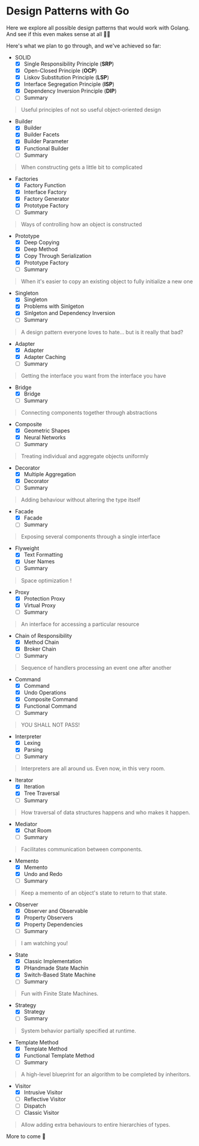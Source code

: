 # Design Patterns with Go

Here we explore all possible design patterns that would work with Golang.
And see if this even makes sense at all 👨‍🔬

Here's what we plan to go through, and we've achieved so far:

- SOLID
    - [x] Single Responsibility Principle (**SRP**)
    - [x] Open-Closed Principle (**OCP**)
    - [x] Liskov Substitution Principle (**LSP**)
    - [x] Interface Segregation Principle (**ISP**)
    - [x] Dependency Inversion Principle (**DIP**)
    - [ ] Summary 

> Useful principles of not so useful object-oriented design

- Builder
    - [x] Builder
    - [x] Builder Facets
    - [x] Builder Parameter
    - [x] Functional Builder
    - [ ] Summary 

> When constructing gets a little bit to complicated

- Factories
    - [x] Factory Function
    - [x] Interface Factory
    - [x] Factory Generator
    - [x] Prototype Factory
    - [ ] Summary 

> Ways of controlling how an object is constructed

- Prototype
    - [X] Deep Copying
    - [X] Deep Method
    - [x] Copy Through Serialization
    - [x] Prototype Factory
    - [ ] Summary 

> When it's easier to copy an existing object to fully initialize a new one

- Singleton
    - [x] Singleton
    - [x] Problems with Sinlgeton
    - [x] Sinlgeton and Dependency Inversion
    - [ ] Summary 

> A design pattern everyone loves to hate... but is it really that bad?

- Adapter
    - [x] Adapter
    - [x] Adapter Caching
    - [ ] Summary 

> Getting the interface you want from the interface you have

- Bridge
    - [x] Bridge
    - [ ] Summary 

> Connecting components together through abstractions

- Composite
    - [x] Geometric Shapes
    - [x] Neural Networks
    - [ ] Summary 

> Treating individual and aggregate objects uniformly

- Decorator
    - [x] Multiple Aggregation
    - [x] Decorator
    - [ ] Summary 

> Adding behaviour without altering the type itself

- Facade
    - [x] Facade
    - [ ] Summary 

> Exposing several components through a single interface

- Flyweight
    - [x] Text Formatting
    - [x] User Names
    - [ ] Summary 

> Space optimization !

- Proxy
    - [x] Protection Proxy
    - [x] Virtual Proxy
    - [ ] Summary 

> An interface for accessing a particular resource

- Chain of Responsibility
    - [x] Method Chain
    - [x] Broker Chain
    - [ ] Summary 

> Sequence of handlers processing an event one after another

- Command
    - [x] Command
    - [x] Undo Operations
    - [x] Composite Command
    - [x] Functional Command
    - [ ] Summary 

> YOU SHALL NOT PASS!

- Interpreter
    - [x] Lexing
    - [x] Parsing
    - [ ] Summary 

> Interpreters are all around us. Even now, in this very room.

- Iterator
    - [x] Iteration
    - [x] Tree Traversal
    - [ ] Summary 

> How traversal of data structures happens and who makes it happen.

- Mediator
    - [x] Chat Room
    - [ ] Summary 

> Facilitates communication between components.

- Memento
    - [x] Memento
    - [x] Undo and Redo
    - [ ] Summary 

> Keep a memento of an object's state to return to that state.

- Observer
    - [x] Observer and Observable
    - [x] Property Observers
    - [x] Property Dependencies
    - [ ] Summary 

> I am watching you!

- State
    - [x] Classic Implementation
    - [x] PHandmade State Machin
    - [x] Switch-Based State Machine
    - [ ] Summary 

> Fun with Finite State Machines.

- Strategy
    - [x] Strategy
    - [ ] Summary 

> System behavior partially specified at runtime.

- Template Method
    - [x] Template Method
    - [x] Functional Template Method
    - [ ] Summary 

> A high-level blueprint for an algorithm to be completed by inheritors.

- Visitor
    - [x] Intrusive Visitor
    - [ ] Reflective Visitor
    - [ ] Dispatch 
    - [ ] Classic Visitor 

> Allow adding extra behaviours to entire hierarchies of types.

More to come 🚀